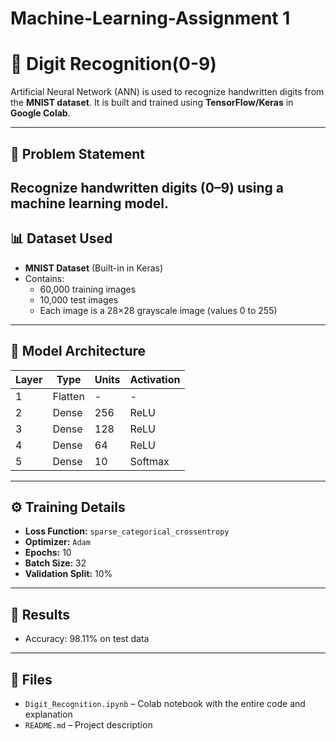# Machine-Learning-Assignment 1
# 🧠 Digit Recognition(0-9)

Artificial Neural Network (ANN) is used to recognize handwritten digits from the **MNIST dataset**. It is built and trained using **TensorFlow/Keras** in **Google Colab**.

---

## 📌 Problem Statement

Recognize handwritten digits (0–9) using a machine learning model. 
---

## 📊 Dataset Used

- **MNIST Dataset** (Built-in in Keras)
- Contains:
  - 60,000 training images
  - 10,000 test images
  - Each image is a 28×28 grayscale image (values 0 to 255)

---

## 🧠 Model Architecture

| Layer          | Type        | Units | Activation |
|----------------|-------------|-------|------------|
| 1              | Flatten     | -     | -          |
| 2              | Dense       | 256   | ReLU       |
| 3              | Dense       | 128   | ReLU       |
| 4              | Dense       | 64    | ReLU       |
| 5              | Dense       | 10    | Softmax    |

---

## ⚙️ Training Details

- **Loss Function:** `sparse_categorical_crossentropy`
- **Optimizer:** `Adam`
- **Epochs:** 10
- **Batch Size:** 32
- **Validation Split:** 10%

---

## 🧪 Results

- Accuracy: 98.11% on test data

---

## 📁 Files

- `Digit_Recognition.ipynb` – Colab notebook with the entire code and explanation
- `README.md` – Project description
